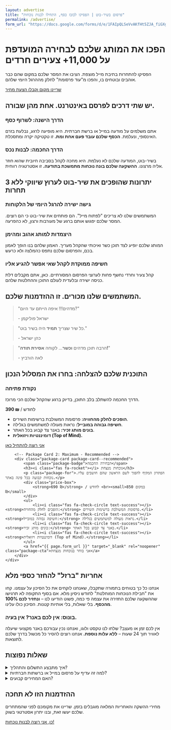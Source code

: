```yaml
---
layout: advertise
title: "פרסום בשיר-בוט | הפסיקו לבזבז כסף, התחילו לבנות נוכחות"
permalink: /advertise/
form_url: "https://docs.google.com/forms/d/e/1FAIpQLSeVvAKfHt5ZJA_fiGXgSFIp6CB1ZBBUZIbPZ38NdXUo-hBhmw/viewform?usp=dialog"
---
```


<!-- ======================================================= -->
<!-- HERO SECTION - REWRITTEN (DONALD MILLER'S PRINCIPLES)   -->
<!-- ======================================================= -->
<div class="hero-section">
    <h1>הפכו את המותג שלכם לבחירה המועדפת על 11,000+ צעירים חרדים</h1>
    <p class="sub-headline">
        הפסיקו להתחרות בתיבת מייל מוצפת. הציבו את המסר שלכם במקום שהם כבר אוהבים ובוטחים בו, והפכו מ"עוד פרסומת" לחלק מההרגל היומי שלהם.
    </p>
    <div class="cta-button-wrapper">
        <a href="{{ page.form_url }}" target="_blank" rel="noopener" class="cta-button">
            שריינו מקום וקבלו הצעת מחיר
        </a>
    </div>
</div>

<!-- ======================================================= -->
<!-- PROBLEM/SOLUTION SECTION - RESTRUCTURED                 -->
<!-- ======================================================= -->
<div class="why-us-section">
    <h2>יש שתי דרכים לפרסם באינטרנט. אחת מהן שבורה.</h2>
    <div class="problem-solution-grid">
        <div class="problem-card">
            <h3><i class="fas fa-burn"></i> הדרך הישנה: לשרוף כסף</h3>
            <p>אתם משלמים על מודעה במייל או ברשת חברתית. היא מופיעה לרגע, נבלעת בזרם האינסופי, ונעלמת. <strong>הכסף שלכם עובד פעם אחת ומת.</strong> זו טקטיקה יקרה ומתסכלת.</p>
        </div>
        <div class="solution-card">
            <h3><i class="fas fa-seedling"></i> הדרך החכמה: לבנות נכס</h3>
            <p>בשיר-בוט, המודעה שלכם לא נעלמת. היא מחכה לקהל בסביבה חיובית שהוא חוזר אליה מרצונו. <strong>ההשקעה שלכם בונה נוכחות מתמשכת בתודעה.</strong> זו אסטרטגיה רווחית.</p>
        </div>
    </div>
</div>


<!-- ======================================================= -->
<!-- BENEFITS SECTION - REWRITTEN FOR VALUE (JOANNA WIEBE)   -->
<!-- ======================================================= -->
<div class="benefits-grid-wrapper">
    <h2>3 יתרונות שהופכים את שיר-בוט לערוץ שיווקי ללא תחרות</h2>
    <div class="benefits-grid">
        <div class="benefit-card">
            <div class="icon"><i class="fas fa-street-view"></i></div>
            <h3>גישה ישירה להרגל היומי של הלקוחות</h3>
            <p>המשתמשים שלנו לא צריכים "לפתוח מייל". הם פותחים את שיר-בוט כי הם רוצים. המסר שלכם יפגוש אותם ברגע של מעורבות ורצון, לא כהפרעה.</p>
        </div>
        <div class="benefit-card">
            <div class="icon"><i class="fas fa-heart"></i></div>
            <h3>היצמדות למותג אהוב ומהימן</h3>
            <p>המותג שלכם יופיע לצד תוכן כשר ואיכותי שהקהל מעריך. האמון שלהם בנו הופך לאמון בכם, והפרסום שלכם נתפס כהמלצה ולא כרעש.</p>
        </div>
        <div class="benefit-card">
            <div class="icon"><i class="fas fa-bullseye"></i></div>
            <h3>חשיפה ממוקדת לקהל שאי אפשר להגיע אליו</h3>
            <p>קהל צעיר וחרדי נחשף פחות לערוצי הפרסום המסורתיים. כאן, אתם מקבלים דלת כניסה ישירה ובלעדית לעולם התוכן וההחלטות שלהם.</p>
        </div>
    </div>
</div>

<!-- ======================================================= -->
<!-- SOCIAL PROOF SECTION - SLIGHTLY REFRAMED                -->
<!-- ======================================================= -->
<div class="social-proof-section">
    <h2>המשתמשים שלנו מכורים. זו ההזדמנות שלכם.</h2>
    <div class="testimonials-grid">
        <blockquote class="testimonial">
            <p>"מדהים!!! איפה הייתם עד היום?"</p>
            <footer>- ישראל פוליקמן</footer>
        </blockquote>
        <blockquote class="testimonial">
            <p>"כל שיר שצריך <strong>תמיד</strong> היה בשיר בוט."</p>
            <footer>- כהן ישראל</footer>
        </blockquote>
        <blockquote class="testimonial">
            <p>"הרבה תוכן מדהים <strong>וכשר</strong>... לקוחה <strong>אסירת תודה!</strong>"</p>
            <footer>- לאה הורביץ</footer>
        </blockquote>
    </div>
</div>

<!-- ======================================================= -->
<!-- PACKAGES SECTION - THE ULTIMATE FUSION                  -->
<!-- ======================================================= -->
<div class="packages-section">
    <h2>התוכנית שלכם להצלחה: בחרו את המסלול הנכון</h2>
    <div class="packages-grid">
        <!-- Package Card 1: Standard -->
        <div class="package-card">
            <h3><i class="fas fa-seedling"></i> נקודת פתיחה</h3>
            <p class="package-for">הדרך החכמה להשתלב בלב התוכן, בדיוק ברגע שהקהל שלכם הכי מרוכז.</p>
            <div class="price-box">
                <strong>390 ₪</strong> / לחודש
            </div>
            <ul>
                <li><i class="fas fa-check-circle text-success"></i><strong>הופכים לחלק מהחוויה:</strong> פרסומת המשולבת ברשימות השירים.</li>
                <li><i class="fas fa-check-circle text-success"></i><strong>חשיפה גבוהה במובייל:</strong> נראות מעולה למשתמשים בגלילה.</li>
                <li><i class="fas fa-times-circle text-muted"></i><strong>בונים מותג זכיר:</strong> באנר צד קבוע בכל האתר.</li>
                <li><i class="fas fa-times-circle text-muted"></i><strong>דומיננטיות ויזואלית (Top of Mind).</strong></li>
            </ul>
            <a href="{{ page.form_url }}" target="_blank" rel="noopener" class="package-cta">אני רוצה להתחיל כאן</a>
        </div>

        <!-- Package Card 2: Maximum - Recommended -->
        <div class="package-card package-card--recommended">
            <span class="package-badge">הבחירה החכמה</span>
            <h3><i class="fas fa-rocket"></i> נוכחות מנצחת</h3>
            <p class="package-for">הפתרון המקיף להפוך לשם הראשון שהם חושבים עליו. נוכחות קבועה בכל פינה באתר.</p>
            <div class="price-box">
                <strong>690 ₪</strong> / לחודש <br><small>במקום 850 ₪</small>
            </div>
            <ul>
                <li><i class="fas fa-check-circle text-success"></i><strong>הופכים לחלק מהחוויה:</strong> פרסומת המשולבת ברשימות השירים.</li>
                <li><i class="fas fa-check-circle text-success"></i><strong>חשיפה גבוהה במובייל:</strong> נראות מעולה למשתמשים בגלילה.</li>
                <li><i class="fas fa-check-circle text-success"></i><strong>בונים מותג זכיר:</strong> באנר צד קבוע בכל האתר.</li>
                <li><i class="fas fa-check-circle text-success"></i><strong>דומיננטיות ויזואלית (Top of Mind).</strong></li>
            </ul>
            <a href="{{ page.form_url }}" target="_blank" rel="noopener" class="package-cta">אני בוחר בנוכחות מנצחת</a>
        </div>
    </div>
</div>

<!-- ======================================================= -->
<!-- GUARANTEE SECTION - REDESIGNED FOR IMPACT               -->
<!-- ======================================================= -->
<div class="guarantee-section">
    <div class="guarantee-content">
        <i class="fas fa-shield-alt"></i>
        <h2>אחריות "ברזל" להחזר כספי מלא</h2>
        <p>אנחנו כל כך בטוחים בתמורה שתקבלו, שאנחנו לוקחים את כל הסיכון על עצמנו. קחו את "חבילת הנוכחות המוחלטת" לחודש ניסיון מלא. אם בסוף התקופה לא תרגישו שההשקעה שלכם החזירה את עצמה פי כמה, פשוט הודיעו לנו – <strong>ונחזיר לכם 100% מהכסף.</strong> בלי שאלות, בלי אותיות קטנות. הסיכון כולו עלינו.</p>
    </div>
</div>

<!-- ======================================================= -->
<!-- BONUS & FAQ SECTION - UNCHANGED BUT STILL IMPORTANT     -->
<!-- ======================================================= -->
<div class="bonus-section">
    <h3><i class="fas fa-gift"></i> בונוס: אין לכם באנר? אין בעיה.</h3>
    <p>אין לכם זמן או מעצב? שלחו לנו טקסט ולוגו, ואנחנו נכין עבורכם באנר מקצועי שיעלה לאוויר תוך 24 שעות – <strong>ללא עלות נוספת.</strong> אנחנו רוצים להסיר כל מכשול בדרך שלכם לתוצאות.</p>
</div>

<div class="faq-section">
    <h2>שאלות נפוצות</h2>
    <details>
        <summary>איך מתבצע התשלום והתהליך?</summary>
        <div class="faq-answer">
            <p>פשוט. ממלאים את טופס הפנייה, אנחנו חוזרים אליכם עם כל הפרטים, ולאחר אישור נשלח קישור מאובטח לתשלום. הקמפיין שלכם יעלה לאוויר תוך יום עסקים אחד.</p>
        </div>
    </details>
    <details>
        <summary>למה זה עדיף על פרסום במייל או ברשתות חברתיות?</summary>
        <div class="faq-answer">
            <p>כי כאן אתם לא מתחרים על תשומת לב בפיד עמוס או בתיבת מייל מוצפת. אתם מופיעים בסביבה נקייה, ממוקדת ורלוונטית, בפני קהל שמגיע מרצונו ובמצב רוח חיובי. זו לא הפרעה, זו נוכחות.</p>
        </div>
    </details>
     <details>
        <summary>האם המחירים קבועים?</summary>
        <div class="faq-answer">
            <p>המחירים המצוינים הם מחירי השקה מיוחדים. אנו צופים שהמחירים יעלו בעתיד ככל שהביקוש והתנועה באתר יגדלו. הזמנה עכשיו מבטיחה לכם את המחיר הנוכחי.</p>
        </div>
    </details>
</div>

<!-- ======================================================= -->
<!-- FINAL CTA - REWRITTEN FOR URGENCY                       -->
<!-- ======================================================= -->
<div class="cta-button-wrapper final-cta">
    <h2>ההזדמנות הזו לא תחכה</h2>
    <p class="sub-headline">
        מחירי ההשקה והאחריות המלאה מוגבלים בזמן. שריינו את מקומכם לפני שהמתחרים שלכם יעשו זאת, ובנו יתרון אסטרטגי בשוק.
    </p>
    <a href="{{ page.form_url }}" target="_blank" rel="noopener" class="cta-button">
        כן, אני רוצה לבנות נוכחות!
    </a>
</div>